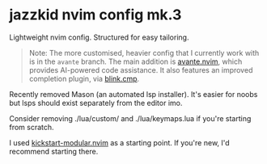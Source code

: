# jazzkid nvim config mk.3

Lightweight nvim config. Structured for easy tailoring.

> Note: The more customised, heavier config that I currently work with is in the `avante` branch.
> The main addition is [avante.nvim](http://github.com/yetone/avante.nvim), which provides AI-powered code assistance.
> It also features an improved completion plugin, via [blink.cmp](https://github.com/Saghen/blink.cmp).

Recently removed Mason (an automated lsp installer).
It's easier for noobs but lsps should exist separately from the editor imo.

Consider removing ./lua/custom/ and ./lua/keymaps.lua if you're starting from scratch.

I used [kickstart-modular.nvim](https://github.com/dam9000/kickstart-modular.nvim) as a starting point. 
If you're new, I'd recommend starting there.
